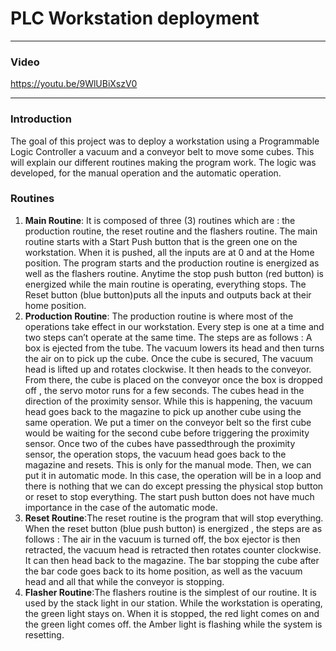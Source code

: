 # PLC Workstation deployment
***
### Video
https://youtu.be/9WlUBiXszV0
***

### Introduction
The goal of this project was to deploy a workstation using a Programmable Logic Controller a vacuum and a conveyor belt to move some cubes. This will explain our different routines making the program work. The logic was developed, for the manual operation and the automatic operation.

### Routines
1. **Main Routine**: It is composed of three (3) routines which are : the production routine, the reset routine and the flashers routine. The main routine starts with a Start Push button that is the green one on the workstation. When it is pushed, all the inputs are at 0 and at the Home position. The program starts and the production routine is energized as well as the flashers routine. Anytime the stop push button (red button) is energized while the main routine is operating, everything stops. The Reset button (blue button)puts all the inputs and outputs back at their home position.
2. **Production Routine**: The production routine is where most of the operations take effect in our workstation. Every step is one at a time and two steps can’t operate at the same time.
The steps are as follows : A box is ejected from the tube. The vacuum lowers its head and then turns the air on to pick up the cube. Once the cube is secured, The vacuum head is lifted up and rotates clockwise. It then heads to the conveyor. From there, the cube is placed on the conveyor once the box is dropped off , the servo motor runs for a few seconds. The cubes head in the direction of the proximity sensor. While this is happening, the vacuum head goes back to the magazine to pick up another cube using the same operation. We put a timer on the conveyor belt so the first cube would be waiting for the second cube before triggering the proximity sensor. Once two of the cubes have passedthrough the proximity sensor, the operation stops, the vacuum head goes back to the magazine and resets. This is only for the manual mode. Then, we can put it in automatic mode. In this case, the operation will be in a loop and there is nothing that we can do except pressing the physical stop button or reset to stop everything. The start push button does not have much importance in the case of the automatic mode.
3. **Reset Routine**:The reset routine is the program that will stop everything. When the reset button (blue push button) is energized , the steps are as follows : 
The air in the vacuum is turned off, the box ejector is then retracted, the vacuum head is retracted then rotates counter clockwise. It can then head back to the magazine. The bar stopping the cube after the bar code goes back to its home position, as well as the vacuum head and all that while the conveyor is stopping.
4. **Flasher Routine**:The flashers routine is the simplest of our routine. It is used by the stack light in our station. While the workstation is operating, the green light stays on. When it is stopped, the red light comes on and the green light comes off. the Amber light is flashing while the system is resetting.
